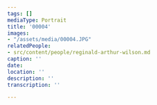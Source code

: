 ```yaml
---
tags: []
mediaType: Portrait
title: '00004'
images:
- "/assets/media/00004.JPG"
relatedPeople:
- src/content/people/reginald-arthur-wilson.md
caption: ''
date: 
location: ''
description: ''
transcription: ''

---
```

